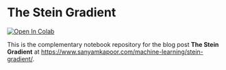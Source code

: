 # The Stein Gradient

[![Open In Colab](https://colab.research.google.com/assets/colab-badge.svg)](https://colab.research.google.com/github/activatedgeek/stein-gradient/blob/master/Stein.ipynb)

This is the complementary notebook repository for the blog post **The Stein Gradient** at https://www.sanyamkapoor.com/machine-learning/stein-gradient/.
